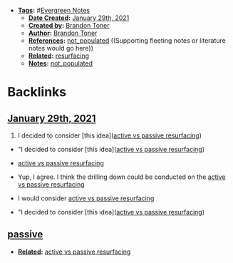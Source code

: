- **[Tags](<Tags.md>):** #[Evergreen Notes](<Evergreen Notes.md>)
    - **[Date Created](<Date Created.md>):** [January 29th, 2021](<January 29th, 2021.md>)
    - **[Created by](<Created by.md>):** [Brandon Toner](<Brandon Toner.md>)
    - **[Author](<Author.md>):** [Brandon Toner](<Brandon Toner.md>)
    - **[References](<References.md>):** [not_populated](<not_populated.md>) ((Supporting fleeting notes or literature notes would go here))
    - **[Related](<Related.md>):** [resurfacing](<resurfacing.md>)
    - **[Notes](<Notes.md>):** [not_populated](<not_populated.md>)

# Backlinks
## [January 29th, 2021](<January 29th, 2021.md>)
1. I decided to consider [this idea]([active vs passive resurfacing](<active vs passive resurfacing.md>))

- "I decided to consider [this idea]([active vs passive resurfacing](<active vs passive resurfacing.md>))

- [active vs passive resurfacing](<active vs passive resurfacing.md>)

- Yup, I agree. I think the drilling down could be conducted on the [active vs passive resurfacing](<active vs passive resurfacing.md>)

- I would consider [active vs passive resurfacing](<active vs passive resurfacing.md>)

- "I decided to consider [this idea]([active vs passive resurfacing](<active vs passive resurfacing.md>))

## [passive](<passive.md>)
- **[Related](<Related.md>):** [active vs passive resurfacing](<active vs passive resurfacing.md>)

